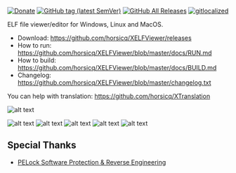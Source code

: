 [![Donate](https://img.shields.io/badge/Donate-PayPal-green.svg)](https://www.paypal.com/cgi-bin/webscr?cmd=_s-xclick&hosted_button_id=NF3FBD3KHMXDN)
[![GitHub tag (latest SemVer)](https://img.shields.io/github/tag/horsicq/XELFViewer.svg)](https://github.com/horsicq/XELFViewer/releases)
[![GitHub All Releases](https://img.shields.io/github/downloads/horsicq/XELFViewer/total.svg)](https://github.com/horsicq/XELFViewer/releases)
[![gitlocalized ](https://gitlocalize.com/repo/4736/whole_project/badge.svg)](https://github.com/horsicq/XTranslation)

ELF file viewer/editor for Windows, Linux and MacOS.

* Download: https://github.com/horsicq/XELFViewer/releases
* How to run: https://github.com/horsicq/XELFViewer/blob/master/docs/RUN.md
* How to build: https://github.com/horsicq/XELFViewer/blob/master/docs/BUILD.md
* Changelog: https://github.com/horsicq/XELFViewer/blob/master/changelog.txt

You can help with translation: https://github.com/horsicq/XTranslation

![alt text](https://github.com/horsicq/XELFViewer/blob/master/mascots/xelfviewer.png "Mascot")

![alt text](https://github.com/horsicq/XELFViewer/blob/master/docs/1.png "1")
![alt text](https://github.com/horsicq/XELFViewer/blob/master/docs/2.png "2")
![alt text](https://github.com/horsicq/XELFViewer/blob/master/docs/3.png "3")
![alt text](https://github.com/horsicq/XELFViewer/blob/master/docs/4.png "4")
![alt text](https://github.com/horsicq/XELFViewer/blob/master/docs/5.png "5")

## Special Thanks

- [PELock Software Protection & Reverse Engineering](https://www.pelock.com)
